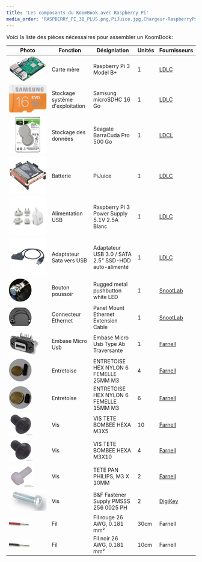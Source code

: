 ```yaml
---
title: 'Les composants du KoomBook avec Raspberry Pi'
media_order: 'RASPBERRY_PI_3B_PLUS.png,PiJuice.jpg,Chargeur-RaspberryPi.jpg,481-020.jpg,Adaptateur_Sata_USB.jpg,909-04.jpg,2354239-40.jpg,42251358.jpg,42245556.jpg,42245564.jpg,P1060110.JPG,P1060111.JPG,42358728.jpg,2472689-40.jpg,615c4uY3IEL._SL1407_.jpg,DD.jpg'
---
```


Voici la liste des pièces nécessaires pour assembler un KoomBook:

| Photo | Fonction | Désigniation | Unités | Fournisseurs |
| --- | --- | --- | --- | --- |
| ![](RASPBERRY_PI_3B_PLUS.png?cropResize=60,60) | Carte mère | Raspberry Pi 3 Model B+ | 1 | [LDLC](https://www.ldlc.com/fiche/PB00246555.html) |
| ![](615c4uY3IEL._SL1407_.jpg?cropResize=60,60) | Stockage système d'exploitation | Samsung microSDHC 16 Go | 1 | [LDLC](http://www.ldlc-pro.com/fiche/PB00163896.html) |
| ![](DD.jpg?cropResize=60,60) | Stockage des données | Seagate BarraCuda Pro 500 Go | 1 | [LDCL](https://www.ldlc-pro.com/fiche/PB00245153.html) |
| ![](PiJuice.jpg?cropResize=60,60) | Batterie | PiJuice | 1 | [LDLC](https://www.ldlc-pro.com/fiche/PB00250984.html) |
| ![](Chargeur-RaspberryPi.jpg?cropResize=60,60) | Alimentation USB | Raspberry Pi 3 Power Supply 5.1V 2.5A Blanc | 1 | [LDLC](https://www.ldlc-pro.com/fiche/PB00205708.html) |
| ![](Adaptateur_Sata_USB.jpg?cropResize=60,60) | Adaptateur Sata vers USB | Adaptateur USB 3.0 / SATA 2.5" SSD-HDD auto-alimenté  | 1 | [LDLC](https://www.ldlc-pro.com/fiche/PB00186502.html) |
| ![](481-020.jpg) | Bouton poussoir | Rugged metal pushbutton white LED | 1 | [SnootLab](http://snootlab.fr/lang-en/adafruit/949-rugged-metal-pushbutton-white-led-en.html) |
| ![](909-04.jpg) | Connecteur Ethernet | Panel Mount Ethernet Extension Cable | 1 | [SnootLab](http://snootlab.fr/adafruit/520-cable-rj45-de-montage-en-panneau-fr.html) |
| ![](2354239-40.jpg) | Embase Micro Usb | Embase Micro Usb Type Ab Traversante | 1 | [Farnell](http://fr.farnell.com/amphenol-commercial-products/musb-k152-30/embase-micro-usb-type-ab-traversante/dp/2354239) |
| ![](P1060110.JPG) | Entretoise | ENTRETOISE HEX NYLON 6 FEMELLE 25MM M3 | 4 | [Farnell](http://fr.farnell.com/tr-fastenings/fahsngffm3-25-6/entretoise-hex-nylon-6-femelle/dp/2480026) |
| ![](P1060111.JPG) | Entretoise | ENTRETOISE HEX NYLON 6 FEMELLE 15MM M3 | 6 | [Farnell](http://fr.farnell.com/tr-fastenings/fahsngffm3-15-6/entretoise-hex-nylon-6-femelle/dp/2480024) |
| ![](42358728.jpg) | Vis | VIS TETE BOMBEE HEXA M3X5 | 10 | [Farnell](http://fr.farnell.com/tr-fastenings/m35-bhhtmcs100/vis-tete-bombee-hexa-m3x5/dp/1420682) |
| ![](42358728.jpg) | Vis | VIS TETE BOMBEE HEXA M3X10 | 4 | [Farnell](http://fr.farnell.com/tr-fastenings/m35-bhhtmcs100/vis-tete-bombee-hexa-m3x5/dp/1420682) |
| ![](2472689-40.jpg) | Vis | TETE PAN PHILIPS, M3 X 10MM | 2 | [Farnell](http://fr.farnell.com/duratool/dtrnse-1207-m3-10/assort-vis-tete-pan-philips-m3/dp/2472705) |
| ![](42251358.jpg) | Vis | B&F Fastener Supply PMSSS 256 0025 PH | 2 | [DigiKey](http://www.digikey.com/product-detail/en/b-f-fastener-supply/PMSSS%20256%200025%20PH/H700-ND/274911) |
| ![](42245556.jpg) | Fil | Fil rouge 26 AWG, 0.181 mm² | 30cm | Farnell |
| ![](42245564.jpg) | Fil | Fil noir 26 AWG, 0.181 mm² | 10cm | Farnell |


